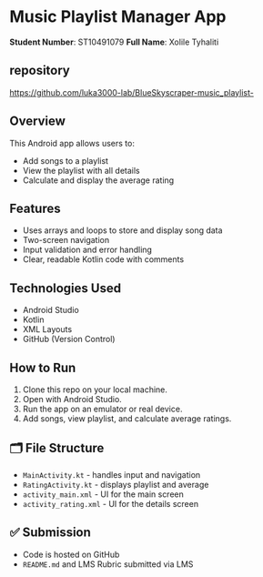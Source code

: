 # Music Playlist Manager App

**Student Number**: ST10491079 
**Full Name**: Xolile Tyhaliti

## repository
https://github.com/luka3000-lab/BlueSkyscraper-music_playlist-

## Overview

This Android app allows users to:
- Add songs to a playlist
- View the playlist with all details
- Calculate and display the average rating

## Features
- Uses arrays and loops to store and display song data
- Two-screen navigation
- Input validation and error handling
- Clear, readable Kotlin code with comments

##  Technologies Used
- Android Studio
- Kotlin
- XML Layouts
- GitHub (Version Control)

## How to Run
1. Clone this repo on your local machine.
2. Open with Android Studio.
3. Run the app on an emulator or real device.
4. Add songs, view playlist, and calculate average ratings.

## 🗂 File Structure
- `MainActivity.kt` - handles input and navigation
- `RatingActivity.kt` - displays playlist and average
- `activity_main.xml` - UI for the main screen
- `activity_rating.xml` - UI for the details screen

## ✅ Submission
- Code is hosted on GitHub
- `README.md` and LMS Rubric submitted via LMS

